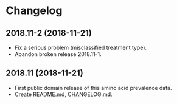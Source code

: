 # Changelog


## 2018.11-2 (2018-11-21)

* Fix a serious problem (misclassified treatment type).
* Abandon broken release 2018.11-1.


## 2018.11 (2018-11-21)

* First public domain release of this amino acid prevalence data.
* Create README.md, CHANGELOG.md.
